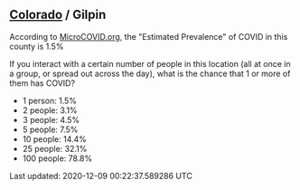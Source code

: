 
## [Colorado](/united-states/colorado) / Gilpin

According to [MicroCOVID.org](http://microcovid.org),
the "Estimated Prevalence" of COVID in this county is 1.5%

If you interact with a certain number of people in this location
(all at once in a group, or spread out across the day), what is the chance that
1 or more of them has COVID?

- 1 person: 1.5%
- 2 people: 3.1%
- 3 people: 4.5%
- 5 people: 7.5%
- 10 people: 14.4%
- 25 people: 32.1%
- 100 people: 78.8%

Last updated: 2020-12-09 00:22:37.589286 UTC
